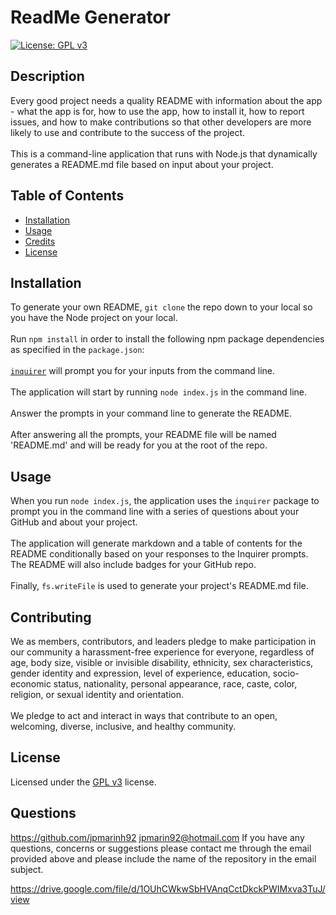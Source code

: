 
  # ReadMe Generator
  [![License: GPL v3](https://img.shields.io/badge/License-GPLv3-blue.svg)](https://www.gnu.org/licenses/gpl-3.0)
  ## Description

  Every good project needs a quality README with information about the app - what the app is for, how to use the app, how to install it, how to report issues, and how to make contributions so that other developers are more likely to use and contribute to the success of the project.<br/><br/> This is a command-line application that runs with Node.js that dynamically generates a README.md file based on input about your project.

  ## Table of Contents

  * [Installation](#installation)
  * [Usage](#usage)
  * [Credits](#credits)
  * [License](#license)


  ## Installation

  To generate your own README, `git clone` the repo down to your local so you have the Node project on your local.<br/><br/>  Run `npm install` in order to install the following npm package dependencies as specified in the `package.json`:<br/><br/> [`inquirer`](https://www.npmjs.com/package/inquirer) will prompt you for your inputs from the command line.<br/><br/> The application will start by running `node index.js` in the command line.<br/><br/> Answer the prompts in your command line to generate the README.<br/><br/> After answering all the prompts, your README file will be named 'README.md' and will be ready for you at the root of the repo.

  ## Usage

  When you run `node index.js`, the application uses the `inquirer` package to prompt you in the command line with a series of questions about your GitHub and about your project.<br/><br/> The application will generate markdown and a table of contents for the README conditionally based on your responses to the Inquirer prompts. The README will also include badges for your GitHub repo.<br/><br/> Finally, `fs.writeFile` is used to generate your project's README.md file.

  ## Contributing

  We as members, contributors, and leaders pledge to make participation in our community a harassment-free experience for everyone, regardless of age, body size, visible or invisible disability, ethnicity, sex characteristics, gender identity and expression, level of experience, education, socio-economic status, nationality, personal appearance, race, caste, color, religion, or sexual identity and orientation.<br/><br/> We pledge to act and interact in ways that contribute to an open, welcoming, diverse, inclusive, and healthy community.

  ## License

  Licensed under the [ GPL v3](https://www.gnu.org/licenses/gpl-3.0) license.

  ## Questions 

  https://github.com/jpmarinh92
  jpmarin92@hotmail.com
  If you have any questions, concerns or suggestions please contact me through the email provided above and please include the name of the repository in the email subject.
  
  https://drive.google.com/file/d/1OUhCWkwSbHVAnqCctDkckPWIMxva3TuJ/view
  

